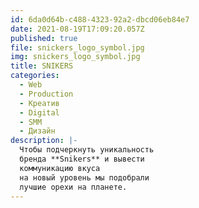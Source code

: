 ```yaml
---
id: 6da0d64b-c488-4323-92a2-dbcd06eb84e7
date: 2021-08-19T17:09:20.057Z
published: true
file: snickers_logo_symbol.jpg
img: snickers_logo_symbol.jpg
title: SNIKERS
categories:
  - Web
  - Production
  - Креатив
  - Digital
  - SMM
  - Дизайн
description: |-
  Чтобы подчеркнуть уникальность 
  бренда **Snikers** и вывести 
  коммуникацию вкуса 
  на новый уровень мы подобрали 
  лучшие орехи на планете.
---
```

